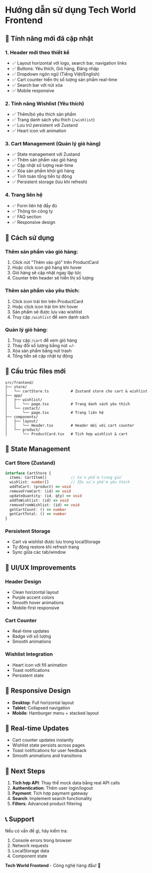 # Hướng dẫn sử dụng Tech World Frontend

## 🎯 Tính năng mới đã cập nhật

### 1. **Header mới theo thiết kế**
- ✅ Layout horizontal với logo, search bar, navigation links
- ✅ Buttons: Yêu thích, Giỏ hàng, Đăng nhập
- ✅ Dropdown ngôn ngữ (Tiếng Việt/English)
- ✅ Cart counter hiển thị số lượng sản phẩm real-time
- ✅ Search bar với nút xóa
- ✅ Mobile responsive

### 2. **Tính năng Wishlist (Yêu thích)**
- ✅ Thêm/bỏ yêu thích sản phẩm
- ✅ Trang danh sách yêu thích (`/wishlist`)
- ✅ Lưu trữ persistent với Zustand
- ✅ Heart icon với animation

### 3. **Cart Management (Quản lý giỏ hàng)**
- ✅ State management với Zustand
- ✅ Thêm sản phẩm vào giỏ hàng
- ✅ Cập nhật số lượng real-time
- ✅ Xóa sản phẩm khỏi giỏ hàng
- ✅ Tính toán tổng tiền tự động
- ✅ Persistent storage (lưu khi refresh)

### 4. **Trang liên hệ**
- ✅ Form liên hệ đầy đủ
- ✅ Thông tin công ty
- ✅ FAQ section
- ✅ Responsive design

## 🚀 Cách sử dụng

### **Thêm sản phẩm vào giỏ hàng:**
1. Click nút "Thêm vào giỏ" trên ProductCard
2. Hoặc click icon giỏ hàng khi hover
3. Giỏ hàng sẽ cập nhật ngay lập tức
4. Counter trên header sẽ hiển thị số lượng

### **Thêm sản phẩm vào yêu thích:**
1. Click icon trái tim trên ProductCard
2. Hoặc click icon trái tim khi hover
3. Sản phẩm sẽ được lưu vào wishlist
4. Truy cập `/wishlist` để xem danh sách

### **Quản lý giỏ hàng:**
1. Truy cập `/cart` để xem giỏ hàng
2. Thay đổi số lượng bằng nút +/- 
3. Xóa sản phẩm bằng nút trash
4. Tổng tiền sẽ cập nhật tự động

## 📁 Cấu trúc files mới

```
src/frontend/
├── store/
│   └── cartStore.ts          # Zustand store cho cart & wishlist
├── app/
│   ├── wishlist/
│   │   └── page.tsx          # Trang danh sách yêu thích
│   └── contact/
│       └── page.tsx          # Trang liên hệ
├── components/
│   ├── layout/
│   │   └── Header.tsx        # Header mới với cart counter
│   └── product/
│       └── ProductCard.tsx   # Tích hợp wishlist & cart
```

## 🔧 State Management

### **Cart Store (Zustand)**
```typescript
interface CartStore {
  items: CartItem[]           // Sản phẩm trong giỏ
  wishlist: number[]          // IDs sản phẩm yêu thích
  addToCart: (product) => void
  removeFromCart: (id) => void
  updateQuantity: (id, qty) => void
  addToWishlist: (id) => void
  removeFromWishlist: (id) => void
  getCartCount: () => number
  getCartTotal: () => number
}
```

### **Persistent Storage**
- Cart và wishlist được lưu trong localStorage
- Tự động restore khi refresh trang
- Sync giữa các tab/window

## 🎨 UI/UX Improvements

### **Header Design**
- Clean horizontal layout
- Purple accent colors
- Smooth hover animations
- Mobile-first responsive

### **Cart Counter**
- Real-time updates
- Badge với số lượng
- Smooth animations

### **Wishlist Integration**
- Heart icon với fill animation
- Toast notifications
- Persistent state

## 📱 Responsive Design

- **Desktop**: Full horizontal layout
- **Tablet**: Collapsed navigation
- **Mobile**: Hamburger menu + stacked layout

## 🔄 Real-time Updates

- Cart counter updates instantly
- Wishlist state persists across pages
- Toast notifications for user feedback
- Smooth animations and transitions

## 🚀 Next Steps

1. **Tích hợp API**: Thay thế mock data bằng real API calls
2. **Authentication**: Thêm user login/logout
3. **Payment**: Tích hợp payment gateway
4. **Search**: Implement search functionality
5. **Filters**: Advanced product filtering

## 📞 Support

Nếu có vấn đề gì, hãy kiểm tra:
1. Console errors trong browser
2. Network requests
3. LocalStorage data
4. Component state

**Tech World Frontend** - Công nghệ hàng đầu! 🚀
